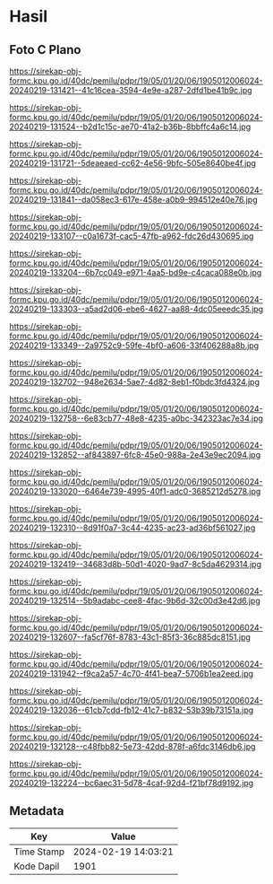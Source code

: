 # Hasil

## Foto C Plano

https://sirekap-obj-formc.kpu.go.id/40dc/pemilu/pdpr/19/05/01/20/06/1905012006024-20240219-131421--41c16cea-3594-4e9e-a287-2dfd1be41b9c.jpg

https://sirekap-obj-formc.kpu.go.id/40dc/pemilu/pdpr/19/05/01/20/06/1905012006024-20240219-131524--b2d1c15c-ae70-41a2-b36b-8bbffc4a6c14.jpg

https://sirekap-obj-formc.kpu.go.id/40dc/pemilu/pdpr/19/05/01/20/06/1905012006024-20240219-131721--5deaeaed-cc62-4e56-9bfc-505e8640be4f.jpg

https://sirekap-obj-formc.kpu.go.id/40dc/pemilu/pdpr/19/05/01/20/06/1905012006024-20240219-131841--da058ec3-617e-458e-a0b9-994512e40e76.jpg

https://sirekap-obj-formc.kpu.go.id/40dc/pemilu/pdpr/19/05/01/20/06/1905012006024-20240219-133107--c0a1673f-cac5-47fb-a962-fdc26d430695.jpg

https://sirekap-obj-formc.kpu.go.id/40dc/pemilu/pdpr/19/05/01/20/06/1905012006024-20240219-133204--6b7cc049-e971-4aa5-bd9e-c4caca088e0b.jpg

https://sirekap-obj-formc.kpu.go.id/40dc/pemilu/pdpr/19/05/01/20/06/1905012006024-20240219-133303--a5ad2d06-ebe6-4627-aa88-4dc05eeedc35.jpg

https://sirekap-obj-formc.kpu.go.id/40dc/pemilu/pdpr/19/05/01/20/06/1905012006024-20240219-133349--2a9752c9-59fe-4bf0-a606-33f406288a8b.jpg

https://sirekap-obj-formc.kpu.go.id/40dc/pemilu/pdpr/19/05/01/20/06/1905012006024-20240219-132702--948e2634-5ae7-4d82-8eb1-f0bdc3fd4324.jpg

https://sirekap-obj-formc.kpu.go.id/40dc/pemilu/pdpr/19/05/01/20/06/1905012006024-20240219-132758--6e83cb77-48e8-4235-a0bc-342323ac7e34.jpg

https://sirekap-obj-formc.kpu.go.id/40dc/pemilu/pdpr/19/05/01/20/06/1905012006024-20240219-132852--af843897-6fc8-45e0-988a-2e43e9ec2094.jpg

https://sirekap-obj-formc.kpu.go.id/40dc/pemilu/pdpr/19/05/01/20/06/1905012006024-20240219-133020--6464e739-4995-40f1-adc0-3685212d5278.jpg

https://sirekap-obj-formc.kpu.go.id/40dc/pemilu/pdpr/19/05/01/20/06/1905012006024-20240219-132310--8d91f0a7-3c44-4235-ac23-ad36bf561027.jpg

https://sirekap-obj-formc.kpu.go.id/40dc/pemilu/pdpr/19/05/01/20/06/1905012006024-20240219-132419--34683d8b-50d1-4020-9ad7-8c5da4629314.jpg

https://sirekap-obj-formc.kpu.go.id/40dc/pemilu/pdpr/19/05/01/20/06/1905012006024-20240219-132514--5b9adabc-cee8-4fac-9b6d-32c00d3e42d6.jpg

https://sirekap-obj-formc.kpu.go.id/40dc/pemilu/pdpr/19/05/01/20/06/1905012006024-20240219-132607--fa5cf76f-8783-43c1-85f3-36c885dc8151.jpg

https://sirekap-obj-formc.kpu.go.id/40dc/pemilu/pdpr/19/05/01/20/06/1905012006024-20240219-131942--f9ca2a57-4c70-4f41-bea7-5706b1ea2eed.jpg

https://sirekap-obj-formc.kpu.go.id/40dc/pemilu/pdpr/19/05/01/20/06/1905012006024-20240219-132036--61cb7cdd-fb12-41c7-b832-53b39b73151a.jpg

https://sirekap-obj-formc.kpu.go.id/40dc/pemilu/pdpr/19/05/01/20/06/1905012006024-20240219-132128--c48fbb82-5e73-42dd-878f-a6fdc3146db6.jpg

https://sirekap-obj-formc.kpu.go.id/40dc/pemilu/pdpr/19/05/01/20/06/1905012006024-20240219-132224--bc6aec31-5d78-4caf-92d4-f21bf78d9192.jpg


## Metadata

| Key        | Value               |
| ---------- | ------------------- |
| Time Stamp | 2024-02-19 14:03:21 |
| Kode Dapil | 1901                |



